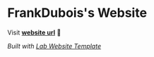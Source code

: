 
# FrankDubois's Website

Visit **[website url](#)** 🚀

_Built with [Lab Website Template](https://greene-lab.gitbook.io/lab-website-template-docs)_


